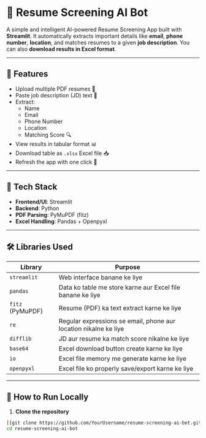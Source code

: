 # 🤖 Resume Screening AI Bot

A simple and intelligent AI-powered Resume Screening App built with **Streamlit**. It automatically extracts important details like **email**, **phone number**, **location**, and matches resumes to a given **job description**. You can also **download results in Excel format**.

---

## 🚀 Features

- Upload multiple PDF resumes 📂
- Paste job description (JD) text 📄
- Extract:
  - Name
  - Email
  - Phone Number
  - Location
  - Matching Score 🔍
- View results in tabular format 📊
- Download table as `.xlsx` Excel file 📥
- Refresh the app with one click 🔄

---

## 🧠 Tech Stack

- **Frontend/UI**: Streamlit
- **Backend**: Python
- **PDF Parsing**: PyMuPDF (fitz)
- **Excel Handling**: Pandas + Openpyxl

---

## 🛠️ Libraries Used

| Library | Purpose |
|--------|---------|
| `streamlit` | Web interface banane ke liye |
| `pandas` | Data ko table me store karne aur Excel file banane ke liye |
| `fitz` (PyMuPDF) | Resume (PDF) ka text extract karne ke liye |
| `re` | Regular expressions se email, phone aur location nikalne ke liye |
| `difflib` | JD aur resume ka match score nikalne ke liye |
| `base64` | Excel download button create karne ke liye |
| `io` | Excel file memory me generate karne ke liye |
| `openpyxl` | Excel file ko properly save/export karne ke liye |

---

## 🧪 How to Run Locally

1. **Clone the repository**

```bash
[[git clone https://github.com/YourUsername/resume-screening-ai-bot.git]
cd resume-screening-ai-bot
